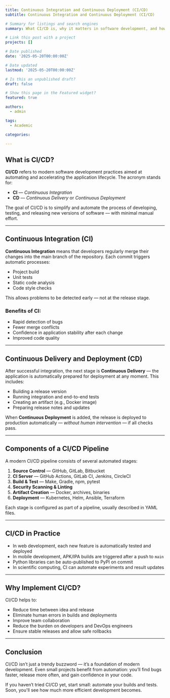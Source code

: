 ```yaml
---
title: Continuous Integration and Continuous Deployment (CI/CD)
subtitle: Continuous Integration and Continuous Deployment (CI/CD)

# Summary for listings and search engines
summary: What CI/CD is, why it matters in software development, and how to implement these practices in your project.

# Link this post with a project
projects: []

# Date published
date: '2025-05-20T00:00:00Z'

# Date updated
lastmod: '2025-05-20T00:00:00Z'

# Is this an unpublished draft?
draft: false

# Show this page in the Featured widget?
featured: true

authors:
  - admin

tags:
  - Academic

categories:
  
---
```


## What is CI/CD?

**CI/CD** refers to modern software development practices aimed at automating and accelerating the application lifecycle. The acronym stands for:

- **CI** — *Continuous Integration*
- **CD** — *Continuous Delivery* or *Continuous Deployment*

The goal of CI/CD is to simplify and automate the process of developing, testing, and releasing new versions of software — with minimal manual effort.

---

## Continuous Integration (CI)

**Continuous Integration** means that developers regularly merge their changes into the main branch of the repository. Each commit triggers automatic processes:

- Project build  
- Unit tests  
- Static code analysis  
- Code style checks  

This allows problems to be detected early — not at the release stage.

### Benefits of CI:

- Rapid detection of bugs  
- Fewer merge conflicts  
- Confidence in application stability after each change  
- Improved code quality  

---

## Continuous Delivery and Deployment (CD)

After successful integration, the next stage is **Continuous Delivery** — the application is automatically prepared for deployment at any moment. This includes:

- Building a release version  
- Running integration and end-to-end tests  
- Creating an artifact (e.g., Docker image)  
- Preparing release notes and updates  

When **Continuous Deployment** is added, the release is deployed to production automatically — *without human intervention* — if all checks pass.

---

## Components of a CI/CD Pipeline

A modern CI/CD pipeline consists of several automated stages:

1. **Source Control** — GitHub, GitLab, Bitbucket  
2. **CI Server** — GitHub Actions, GitLab CI, Jenkins, CircleCI  
3. **Build & Test** — Make, Gradle, npm, pytest  
4. **Security Scanning & Linting**  
5. **Artifact Creation** — Docker, archives, binaries  
6. **Deployment** — Kubernetes, Helm, Ansible, Terraform  

Each stage is configured as part of a pipeline, usually described in YAML files.

---

## CI/CD in Practice

- In web development, each new feature is automatically tested and deployed  
- In mobile development, APK/IPA builds are triggered after a push to `main`  
- Python libraries can be auto-published to PyPI on commit  
- In scientific computing, CI can automate experiments and result updates  

---

## Why Implement CI/CD?

CI/CD helps to:

- Reduce time between idea and release  
- Eliminate human errors in builds and deployments  
- Improve team collaboration  
- Reduce the burden on developers and DevOps engineers  
- Ensure stable releases and allow safe rollbacks  

---

## Conclusion

CI/CD isn’t just a trendy buzzword — it’s a foundation of modern development. Even small projects benefit from automation: you’ll find bugs faster, release more often, and gain confidence in your code.

If you haven’t tried CI/CD yet, start small: automate your builds and tests. Soon, you'll see how much more efficient development becomes.

